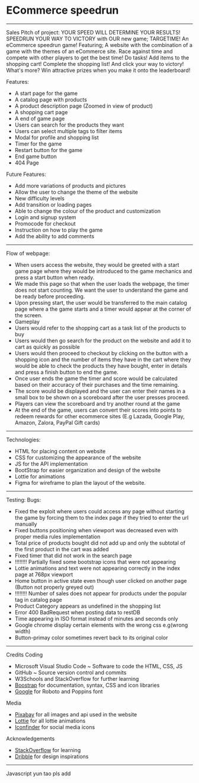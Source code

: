# ECommerce speedrun
-----------------------

Sales Pitch of project:
YOUR SPEED WILL DETERMINE YOUR RESULTS! SPEEDRUN YOUR WAY TO VICTORY with OUR new game; TARGETIME! An eCommerce speedrun game! Featuring; A website with the combination of a game with the themes of an eCommerce site. Race against time and compete with other players to get the best time! Do tasks! Add items to the shopping cart! Complete the shopping list! And click your way to victory! What's more? Win attractive prizes when you make it onto the leaderboard!

Features:
- A start page for the game
- A catalog page with products
- A product description page (Zoomed in view of product)
- A shopping cart page
- A end of game page
- Users can search for the products they want
- Users can select multiple tags to filter items
- Modal for profile and shopping list
- Timer for the game
- Restart button for the game
- End game button
- 404 Page

Future Features:
- Add more variations of products and pictures
- Allow the user to change the theme of the website
- New difficulty levels
- Add transition or loading pages
- Able to change the colour of the product and customization
- Login and signup system
- Promocode for checkout
- Instruction on how to play the game
- Add the ability to add comments

-----------------------

Flow of webpage:
- When users access the website, they would be greeted with a start game page where they would be introduced to the game mechanics and press a start button when ready.
- We made this page so that when the user loads the webpage, the timer does not start counting. We want the user to understand the game and be ready before proceeding.
- Upon pressing start, the user would be transferred to the main catalog page where a the game starts and a timer would appear at the corner of the screen.
-  Gameplay
- Users would refer to the shopping cart as a task list of the products to buy
- Users would then go search for the product on the website and add it to cart as quickly as possible
- Users would then proceed to checkout by clicking on the button with a shopping icon and the number of items they have in the cart where they would be able to check the products they have bought, enter in details and press a finish button to end the game.
- Once user ends the game the timer and score would be calculated based on their accuracy of their purchases and the time remaining.
- The score would be displayed and the user can enter their names in a small box to be shown on a scoreboard after the user presses proceed.
- Players can view the scoreboard and try another round at the game
- At the end of the game, users can convert their scores into points to redeem rewards for other ecommerce sites (E.g Lazada, Google Play, Amazon, Zalora, PayPal Gift cards)
  
-----------------------

Technologies:
- HTML for placing content on website
- CSS for customizing the appearance of the website
- JS for the API implementation
- BootStrap for easier organization and design of the website
- Lottie for animations
- Figma for wireframe to plan the layout of the website.

-----------------------
Testing:
Bugs:
- Fixed the exploit where users could access any page without starting the game by forcing them to the index page if they tried to enter the url manually
- Fixed buttons positioning when viewport was decreased even with proper media rules implementation
- Total price of products bought did not add up and only the subtotal of the first product in the cart was added
- Fixed timer that did not work in the search page
- !!!!!!!! Partially fixed some bootstrap icons that were not appearing
- Lottie animations and text were not appearing correctly in the index page at 768px viewport
- Home button in active state even though user clicked on another page (Button not properly greyed out)
- !!!!!!!! Number of sales does not appear for products under the popular tag in catalog page
- Product Category appears as undefined in the shopping list
- Error 400 BadRequest when posting data to restDB
- Time appearing in ISO format instead of minutes and seconds only
- Google chrome display certain elements with the wrong css e.g(wrong width)
- Button-primay color sometimes revert back to its original color

-----------------------

Credits
Coding
- Microsoft Visual Studio Code ~ Software to code the HTML, CSS, JS
- GitHub ~ Source version control and commits
- W3Schools and StackOverflow for further learning
- [Boostrap](https://getbootstrap.com/) for documentation, syntax, CSS and icon libraries
- [Google](https://fonts.google.com/) for Roboto and Poppins font

Media
- [Pixabay](https://pixabay.com/) for all images and api used in the website
- [Lottie](https://lottiefiles.com/) for all lottie animations
- [Iconfinder](https://www.iconfinder.com/social-media-icons) for social media icons

Acknowledgements
- [StackOverflow](https://stackoverflow.com/) for learning
- [Dribble](https://dribbble.com/) for design inspirations

-----------------------
Javascript yun tao pls add